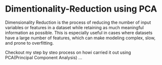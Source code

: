 # Dimentionality-Reduction using PCA 

Dimensionality Reduction is the process of reducing the number of input variables or features in a dataset while retaining as much meaningful information as possible. This is especially useful in cases where datasets have a large number of features, which can make modeling complex, slow, and prone to overfitting.

Checkout my step by steo process on howi carried it out using PCA(Principal Component Analysis)
...

